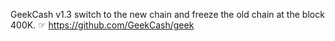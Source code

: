 GeekCash v1.3 switch to the new chain and freeze the old chain at the block 400K.
☞ https://github.com/GeekCash/geek
